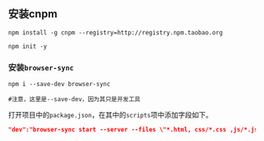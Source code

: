 ## 安装cnpm

```
npm install -g cnpm --registry=http://registry.npm.taobao.org
```

```shell
npm init -y
```

### 安装`browser-sync`

```shell
npm i --save-dev browser-sync

#注意，这里是--save-dev，因为其只是开发工具
```

打开项目中的`package.json`，在其中的`scripts`项中添加字段如下。

```json
"dev":"browser-sync start --server --files \"*.html, css/*.css ,js/*.js\""
```